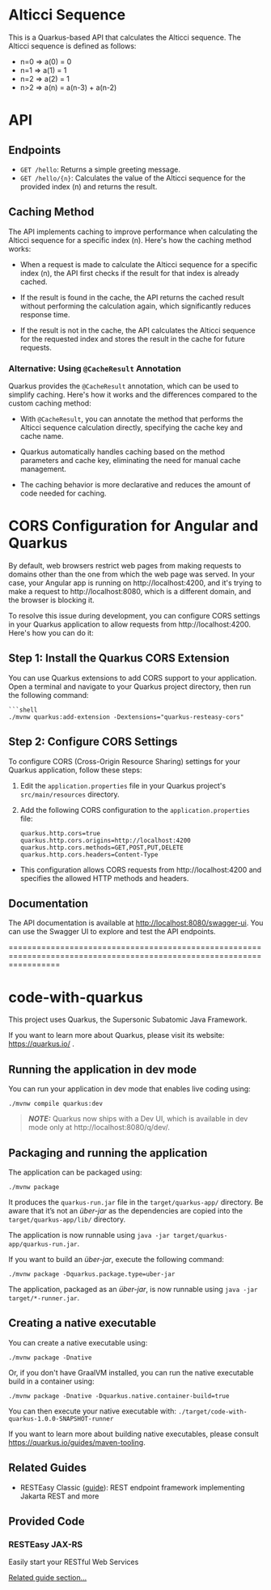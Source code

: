 
# Alticci Sequence

This is a Quarkus-based API that calculates the Alticci sequence. The Alticci sequence is defined as follows:

- n=0 => a(0) = 0
- n=1 => a(1) = 1
- n=2 => a(2) = 1
- n>2 => a(n) = a(n-3) + a(n-2)

# API

## Endpoints

- `GET /hello`: Returns a simple greeting message.
- `GET /hello/{n}`: Calculates the value of the Alticci sequence for the provided index (n) and returns the result.

## Caching Method

The API implements caching to improve performance when calculating the Alticci sequence for a specific index (n). Here's how the caching method works:

- When a request is made to calculate the Alticci sequence for a specific index (n), the API first checks if the result for that index is already cached.

- If the result is found in the cache, the API returns the cached result without performing the calculation again, which significantly reduces response time.

- If the result is not in the cache, the API calculates the Alticci sequence for the requested index and stores the result in the cache for future requests.

### Alternative: Using `@CacheResult` Annotation

Quarkus provides the `@CacheResult` annotation, which can be used to simplify caching. Here's how it works and the differences compared to the custom caching method:

- With `@CacheResult`, you can annotate the method that performs the Alticci sequence calculation directly, specifying the cache key and cache name.

- Quarkus automatically handles caching based on the method parameters and cache key, eliminating the need for manual cache management.

- The caching behavior is more declarative and reduces the amount of code needed for caching.

# CORS Configuration for Angular and Quarkus

By default, web browsers restrict web pages from making requests to domains other than the one from which the web page was served. In your case, your Angular app is running on http://localhost:4200, and it's trying to make a request to http://localhost:8080, which is a different domain, and the browser is blocking it.

To resolve this issue during development, you can configure CORS settings in your Quarkus application to allow requests from http://localhost:4200. Here's how you can do it:

## Step 1: Install the Quarkus CORS Extension

You can use Quarkus extensions to add CORS support to your application. Open a terminal and navigate to your Quarkus project directory, then run the following command:

    ```shell
    ./mvnw quarkus:add-extension -Dextensions="quarkus-resteasy-cors"

## Step 2: Configure CORS Settings

To configure CORS (Cross-Origin Resource Sharing) settings for your Quarkus application, follow these steps:

1. Edit the `application.properties` file in your Quarkus project's `src/main/resources` directory.

2. Add the following CORS configuration to the `application.properties` file:

   ```properties
   quarkus.http.cors=true
   quarkus.http.cors.origins=http://localhost:4200
   quarkus.http.cors.methods=GET,POST,PUT,DELETE
   quarkus.http.cors.headers=Content-Type

 - This configuration allows CORS requests from http://localhost:4200 and specifies the allowed HTTP methods and headers.



## Documentation

The API documentation is available at [http://localhost:8080/swagger-ui](http://localhost:8080/swagger-ui). You can use the Swagger UI to explore and test the API endpoints.


=======================================================================================================================


# code-with-quarkus

This project uses Quarkus, the Supersonic Subatomic Java Framework.

If you want to learn more about Quarkus, please visit its website: https://quarkus.io/ .

## Running the application in dev mode

You can run your application in dev mode that enables live coding using:
```shell script
./mvnw compile quarkus:dev
```

> **_NOTE:_**  Quarkus now ships with a Dev UI, which is available in dev mode only at http://localhost:8080/q/dev/.

## Packaging and running the application

The application can be packaged using:
```shell script
./mvnw package
```
It produces the `quarkus-run.jar` file in the `target/quarkus-app/` directory.
Be aware that it’s not an _über-jar_ as the dependencies are copied into the `target/quarkus-app/lib/` directory.

The application is now runnable using `java -jar target/quarkus-app/quarkus-run.jar`.

If you want to build an _über-jar_, execute the following command:
```shell script
./mvnw package -Dquarkus.package.type=uber-jar
```

The application, packaged as an _über-jar_, is now runnable using `java -jar target/*-runner.jar`.

## Creating a native executable

You can create a native executable using: 
```shell script
./mvnw package -Dnative
```

Or, if you don't have GraalVM installed, you can run the native executable build in a container using: 
```shell script
./mvnw package -Dnative -Dquarkus.native.container-build=true
```

You can then execute your native executable with: `./target/code-with-quarkus-1.0.0-SNAPSHOT-runner`

If you want to learn more about building native executables, please consult https://quarkus.io/guides/maven-tooling.

## Related Guides

- RESTEasy Classic ([guide](https://quarkus.io/guides/resteasy)): REST endpoint framework implementing Jakarta REST and more

## Provided Code

### RESTEasy JAX-RS

Easily start your RESTful Web Services

[Related guide section...](https://quarkus.io/guides/getting-started#the-jax-rs-resources)
